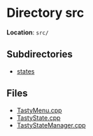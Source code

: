 <a id="dir_68267d1309a1af8e8297ef4c3efbcdba"></a>
# Directory src

**Location**: `src/`





## Subdirectories

* [states](dir_61a31ff85c95043c98241b02dc2a1804.md#dir_61a31ff85c95043c98241b02dc2a1804)

## Files

* [TastyMenu.cpp](_tasty_menu_8cpp.md#_tasty_menu_8cpp)
* [TastyState.cpp](_tasty_state_8cpp.md#_tasty_state_8cpp)
* [TastyStateManager.cpp](_tasty_state_manager_8cpp.md#_tasty_state_manager_8cpp)

[public]: https://img.shields.io/badge/-public-brightgreen (public)
[C++]: https://img.shields.io/badge/language-C%2B%2B-blue (C++)
[static]: https://img.shields.io/badge/-static-lightgrey (static)
[private]: https://img.shields.io/badge/-private-red (private)
[Markdown]: https://img.shields.io/badge/language-Markdown-blue (Markdown)
